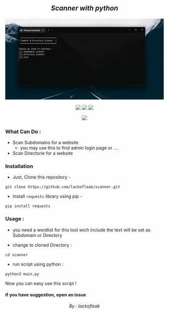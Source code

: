 <h2> <p align="center" > <i> Scanner with python  </i> </p> </h2>
<img src = "https://github.com/lackofleak/scanner/blob/main/image.png"  />

<p align="center" >
  <img src="https://svgshare.com/i/Zhy.svg" />
  <img src="https://svgshare.com/i/ZjP.svg" />
  <img src="https://svgshare.com/i/ZhY.svg" />
<p/>
<p align="center" >
  <img src="https://img.shields.io/badge/Made%20with-Python-1f425f.svg" />
</p>

### What Can Do :
- Scan Subdomains for a website
  - you may use this to find admin login page or ....
- Scan Directorie for a website 

### Installation
 - Just, Clone this repository -
```
git clone https://github.com/lackofleak/scanner.git
```
- Install `requests` library using pip  -
```
pip install requests
```

### Usage :
 - you need a wordlist for this tool wich include the text will be set as Subdomain or Directory

-  change to cloned Directory :
```
cd scanner
```
-  run script using python :
```
python3 main.py
```
Now you can easy use this script !


#### if you have suggestion, open an issue


<p align="center" > <i> By : lackofleak  </i> </p>


